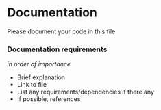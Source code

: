 # Documentation
Please document your code in this file

### Documentation requirements
_in order of importance_
* Brief explanation
* Link to file
* List any requirements/dependencies if there any
* If possible, references
